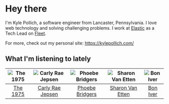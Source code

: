 # Hey there


I'm Kyle Pollich, a software engineer from Lancaster, Pennsylvania. I love web technology and solving challenging problems.
I work at [Elastic](https://www.elastic.co/) as a Tech Lead on [Fleet](https://www.elastic.co/guide/en/fleet/current/fleet-overview.html).

For more, check out my personal site: https://kylepollich.com/

## What I'm listening to lately

<!-- begin artists -->
  |![The 1975](https://i.scdn.co/image/ab6761610000f17889348336354096fd4e36ca73)|![Carly Rae Jepsen](https://i.scdn.co/image/ab6761610000f178358577f183465ae7698a53a7)|![Phoebe Bridgers](https://i.scdn.co/image/ab6761610000f178626686e362d30246e816cc5b)|![Sharon Van Etten](https://i.scdn.co/image/ab6761610000f1783f701caa98c66d99d038d28d)|![Bon Iver](https://i.scdn.co/image/ab6761610000f17867be065df01f37a3880216be)|
  |:---:|:---:|:---:|:---:|:---:|
  |[The 1975](https://open.spotify.com/artist/3mIj9lX2MWuHmhNCA7LSCW)|[Carly Rae Jepsen](https://open.spotify.com/artist/6sFIWsNpZYqfjUpaCgueju)|[Phoebe Bridgers](https://open.spotify.com/artist/1r1uxoy19fzMxunt3ONAkG)|[Sharon Van Etten](https://open.spotify.com/artist/2wJ4vsxWd7df7dRU4KcoDe)|[Bon Iver](https://open.spotify.com/artist/4LEiUm1SRbFMgfqnQTwUbQ)|
<!-- end artists -->
